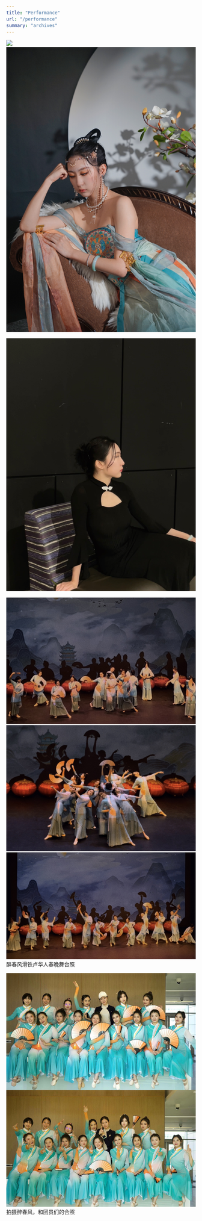 ```yaml
---
title: "Performance"
url: "/performance"
summary: "archives"
---
```


![](images/MRG.jpg)
![](images/MRG2.jpg)


![](images/ZMQR2.jpg)


![](images/ZuiChunFeng1.jpg)
![](images/ZuiChunFeng2.jpg)
![](images/ZuiChunFeng3.jpg)
醉春风滑铁卢华人春晚舞台照

![](images/ZuiChunFeng.jpg)
拍摄醉春风，和团员们的合照


